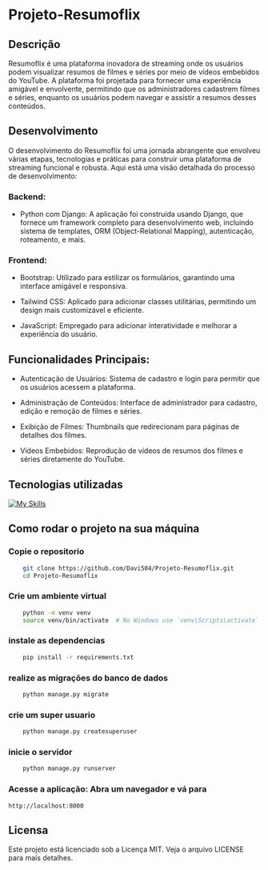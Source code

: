 # Projeto-Resumoflix

## Descrição

Resumoflix é uma plataforma inovadora de streaming onde os usuários podem visualizar resumos de filmes e séries por meio de vídeos embebidos do YouTube. A plataforma foi projetada para fornecer uma experiência amigável e envolvente, permitindo que os administradores cadastrem filmes e séries, enquanto os usuários podem navegar e assistir a resumos desses conteúdos.

## Desenvolvimento 
O desenvolvimento do Resumoflix foi uma jornada abrangente que envolveu várias etapas, tecnologias e práticas para construir uma plataforma de streaming funcional e robusta. Aqui está uma visão detalhada do processo de desenvolvimento:

### Backend:

- Python com Django: A aplicação foi construída usando Django, que fornece um framework completo para desenvolvimento web, incluindo sistema de templates, ORM (Object-Relational Mapping), autenticação, roteamento, e mais.

### Frontend:

- Bootstrap: Utilizado para estilizar os formulários, garantindo uma interface amigável e responsiva.

- Tailwind CSS: Aplicado para adicionar classes utilitárias, permitindo um design mais customizável e eficiente.

- JavaScript: Empregado para adicionar interatividade e melhorar a experiência do usuário.

## Funcionalidades Principais:

- Autenticação de Usuários: Sistema de cadastro e login para permitir que os usuários acessem a plataforma.

- Administração de Conteúdos: Interface de administrador para cadastro, edição e remoção de filmes e séries.

- Exibição de Filmes: Thumbnails que redirecionam para páginas de detalhes dos filmes.

- Vídeos Embebidos: Reprodução de vídeos de resumos dos filmes e séries diretamente do YouTube.

## Tecnologias utilizadas

[![My Skills](https://skillicons.dev/icons?i=python,django,html,css,tailwind,bootstrap,js)](https://skillicons.dev)

## Como rodar o projeto na sua máquina

### Copie o repositorio
```sh
    git clone https://github.com/Davi504/Projeto-Resumoflix.git
    cd Projeto-Resumoflix

```
### Crie um ambiente virtual

```sh
    python -m venv venv
    source venv/bin/activate  # No Windows use `venv\Scripts\activate`
```

### instale as dependencias 

```sh
    pip install -r requirements.txt
```

### realize as migrações do banco de dados

```sh
    python manage.py migrate
```

### crie um super usuario

``` sh
    python manage.py createsuperuser
```

### inicie o servidor 

```sh
    python manage.py runserver
```

### Acesse a aplicação: Abra um navegador e vá para
`http://localhost:8000`

## Licensa

Este projeto está licenciado sob a Licença MIT. Veja o arquivo LICENSE para mais detalhes.
